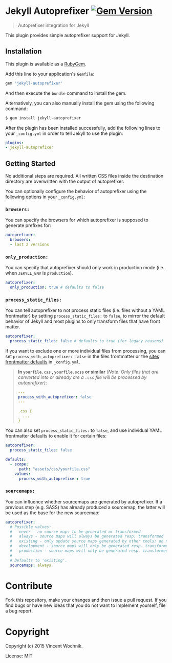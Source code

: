 # Jekyll Autoprefixer [![Gem Version](https://badge.fury.io/rb/jekyll-autoprefixer.png)](http://badge.fury.io/rb/jekyll-autoprefixer)

> Autoprefixer integration for Jekyll

This plugin provides simple autoprefixer support for Jekyll.

## Installation

This plugin is available as a [RubyGem][ruby-gem].

Add this line to your application's `Gemfile`:

```ruby
gem 'jekyll-autoprefixer'
```

And then execute the `bundle` command to install the gem.

Alternatively, you can also manually install the gem using the following command:

```bash
$ gem install jekyll-autoprefixer
```

After the plugin has been installed successfully, add the following lines to your `_config.yml` in order to tell Jekyll to use the plugin:

```yaml
plugins:
- jekyll-autoprefixer
```

## Getting Started

No additional steps are required. All written CSS files inside the destination
directory are overwritten with the output of autoprefixer.

You can optionally configure the behavior of autoprefixer using the following options in your `_config.yml`:

### `browsers:`

You can specify the browsers for which autoprefixer is supposed to generate prefixes for:

```yaml
autoprefixer:
  browsers:
  - last 2 versions
```

### `only_production:`

You can specify that autoprefixer should only work in production mode (i.e. when `JEKYLL_ENV` is `production`).

```yaml
autoprefixer:
  only_production: true # defaults to false
```

### `process_static_files:`

You can tell autoprefixer to not process static files (i.e. files without a YAML frontmatter) by setting `process_static_files:` to `false`,
to mirror the default behavior of Jekyll and most plugins to only transform files that have front matter.

```yaml
autoprefixer:
  process_static_files: false # defaults to true (for legacy reasons)
```

If you want to exclude one or more individual files from processing, you can set `process_with_autoprefixer: false` in the files frontmatter or the [sites frontmatter defaults][front-matter-defaults] in `_config.yml`.


> **In `yourfile.css` , `yourfile.scss` or similar**
> _(Note: Only files that are converted into or already are a `.css` file will be processed by autoprefixer)_:
>
> ```yaml
> ---
> process_with_autoprefixer: false
> ---
> 
> .css {
>   ...
> }
> ```

You can also set `process_static_files:` to `false`, and use individual YAML frontmatter defaults to enable it for certain files:

```yaml
autoprefixer:
  process_static_files: false

defaults:
  - scope:
      path: "assets/css/yourfile.css"
    values:
      process_with_autoprefixer: true
```

### `sourcemaps:`

You can influence whether sourcemaps are generated by autoprefixer.
If a previous step (e.g. SASS) has already produced a sourcemap, the latter will be used as the base for the new sourcemap:

```yaml
autoprefixer:
  # Possible values:
  #   never - no source maps to be generated or transformed
  #   always - source maps will always be generated resp. transformed
  #   existing - only update source maps generated by other tools; do not generate new source maps from scratch
  #   development - source maps will only be generated resp. transformed if JEKYLL_ENV == development
  #   production - source maps will only be generated resp. transformed if JEKYLL_ENV == production
  #
  # Defaults to 'existing'.
  sourcemaps: always
```

# Contribute

Fork this repository, make your changes and then issue a pull request. If you find bugs or have new ideas that you do not want to implement yourself, file a bug report.

# Copyright

Copyright (c) 2015 Vincent Wochnik.

License: MIT

[ruby-gem]: https://rubygems.org/gems/jekyll-email-protect
[front-matter-defaults]: https://jekyllrb.com/docs/configuration/front-matter-defaults/
